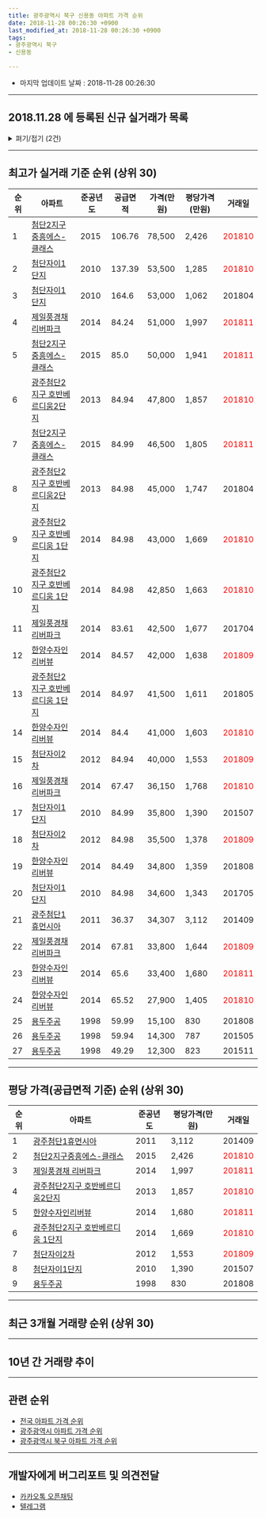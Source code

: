 ```yaml
---
title: 광주광역시 북구 신용동 아파트 가격 순위
date: 2018-11-28 00:26:30 +0900
last_modified_at: 2018-11-28 00:26:30 +0900
tags:
- 광주광역시 북구
- 신용동

---
```


* 마지막 업데이트 날짜 : 2018-11-28 00:26:30

---

## 2018.11.28 에 등록된 신규 실거래가 목록

<details>
<summary>펴기/접기 (2건)</summary>
<div markdown="1">

|아파트|준공년도|공급면적|가격(만원)|평당가격(만원)|거래일|
|---|---|---|---|---|---|
|[용두주공](https://search.naver.com/search.naver?query=%EA%B4%91%EC%A3%BC%EA%B4%91%EC%97%AD%EC%8B%9C+%EB%B6%81%EA%B5%AC+%EC%8B%A0%EC%9A%A9%EB%8F%99+%EC%9A%A9%EB%91%90%EC%A3%BC%EA%B3%B5)|1998|59.99|13,500|742|<span style="color:red">201811</span>|
|[광주첨단2지구 호반베르디움2단지](https://search.naver.com/search.naver?query=%EA%B4%91%EC%A3%BC%EA%B4%91%EC%97%AD%EC%8B%9C+%EB%B6%81%EA%B5%AC+%EC%8B%A0%EC%9A%A9%EB%8F%99+%EA%B4%91%EC%A3%BC%EC%B2%A8%EB%8B%A82%EC%A7%80%EA%B5%AC+%ED%98%B8%EB%B0%98%EB%B2%A0%EB%A5%B4%EB%94%94%EC%9B%802%EB%8B%A8%EC%A7%80)|2013|84.94|44,500|1,728|<span style="color:red">201810</span>|


</div>
</details>

---

## 최고가 실거래 기준 순위 (상위 30)


|순위|아파트|준공년도|공급면적|가격(만원)|평당가격(만원)|거래일|
|---|---|---|---|---|---|---|
|1|[첨단2지구중흥에스-클래스](https://search.naver.com/search.naver?query=%EA%B4%91%EC%A3%BC%EA%B4%91%EC%97%AD%EC%8B%9C+%EB%B6%81%EA%B5%AC+%EC%8B%A0%EC%9A%A9%EB%8F%99+%EC%B2%A8%EB%8B%A82%EC%A7%80%EA%B5%AC%EC%A4%91%ED%9D%A5%EC%97%90%EC%8A%A4-%ED%81%B4%EB%9E%98%EC%8A%A4)|2015|106.76|78,500|2,426|<span style="color:red">201810</span>|
|2|[첨단자이1단지](https://search.naver.com/search.naver?query=%EA%B4%91%EC%A3%BC%EA%B4%91%EC%97%AD%EC%8B%9C+%EB%B6%81%EA%B5%AC+%EC%8B%A0%EC%9A%A9%EB%8F%99+%EC%B2%A8%EB%8B%A8%EC%9E%90%EC%9D%B41%EB%8B%A8%EC%A7%80)|2010|137.39|53,500|1,285|<span style="color:red">201810</span>|
|3|[첨단자이1단지](https://search.naver.com/search.naver?query=%EA%B4%91%EC%A3%BC%EA%B4%91%EC%97%AD%EC%8B%9C+%EB%B6%81%EA%B5%AC+%EC%8B%A0%EC%9A%A9%EB%8F%99+%EC%B2%A8%EB%8B%A8%EC%9E%90%EC%9D%B41%EB%8B%A8%EC%A7%80)|2010|164.6|53,000|1,062|201804|
|4|[제일풍경채 리버파크](https://search.naver.com/search.naver?query=%EA%B4%91%EC%A3%BC%EA%B4%91%EC%97%AD%EC%8B%9C+%EB%B6%81%EA%B5%AC+%EC%8B%A0%EC%9A%A9%EB%8F%99+%EC%A0%9C%EC%9D%BC%ED%92%8D%EA%B2%BD%EC%B1%84+%EB%A6%AC%EB%B2%84%ED%8C%8C%ED%81%AC)|2014|84.24|51,000|1,997|<span style="color:red">201811</span>|
|5|[첨단2지구중흥에스-클래스](https://search.naver.com/search.naver?query=%EA%B4%91%EC%A3%BC%EA%B4%91%EC%97%AD%EC%8B%9C+%EB%B6%81%EA%B5%AC+%EC%8B%A0%EC%9A%A9%EB%8F%99+%EC%B2%A8%EB%8B%A82%EC%A7%80%EA%B5%AC%EC%A4%91%ED%9D%A5%EC%97%90%EC%8A%A4-%ED%81%B4%EB%9E%98%EC%8A%A4)|2015|85.0|50,000|1,941|<span style="color:red">201811</span>|
|6|[광주첨단2지구 호반베르디움2단지](https://search.naver.com/search.naver?query=%EA%B4%91%EC%A3%BC%EA%B4%91%EC%97%AD%EC%8B%9C+%EB%B6%81%EA%B5%AC+%EC%8B%A0%EC%9A%A9%EB%8F%99+%EA%B4%91%EC%A3%BC%EC%B2%A8%EB%8B%A82%EC%A7%80%EA%B5%AC+%ED%98%B8%EB%B0%98%EB%B2%A0%EB%A5%B4%EB%94%94%EC%9B%802%EB%8B%A8%EC%A7%80)|2013|84.94|47,800|1,857|<span style="color:red">201810</span>|
|7|[첨단2지구중흥에스-클래스](https://search.naver.com/search.naver?query=%EA%B4%91%EC%A3%BC%EA%B4%91%EC%97%AD%EC%8B%9C+%EB%B6%81%EA%B5%AC+%EC%8B%A0%EC%9A%A9%EB%8F%99+%EC%B2%A8%EB%8B%A82%EC%A7%80%EA%B5%AC%EC%A4%91%ED%9D%A5%EC%97%90%EC%8A%A4-%ED%81%B4%EB%9E%98%EC%8A%A4)|2015|84.99|46,500|1,805|<span style="color:red">201811</span>|
|8|[광주첨단2지구 호반베르디움2단지](https://search.naver.com/search.naver?query=%EA%B4%91%EC%A3%BC%EA%B4%91%EC%97%AD%EC%8B%9C+%EB%B6%81%EA%B5%AC+%EC%8B%A0%EC%9A%A9%EB%8F%99+%EA%B4%91%EC%A3%BC%EC%B2%A8%EB%8B%A82%EC%A7%80%EA%B5%AC+%ED%98%B8%EB%B0%98%EB%B2%A0%EB%A5%B4%EB%94%94%EC%9B%802%EB%8B%A8%EC%A7%80)|2013|84.98|45,000|1,747|201804|
|9|[광주첨단2지구 호반베르디움 1단지](https://search.naver.com/search.naver?query=%EA%B4%91%EC%A3%BC%EA%B4%91%EC%97%AD%EC%8B%9C+%EB%B6%81%EA%B5%AC+%EC%8B%A0%EC%9A%A9%EB%8F%99+%EA%B4%91%EC%A3%BC%EC%B2%A8%EB%8B%A82%EC%A7%80%EA%B5%AC+%ED%98%B8%EB%B0%98%EB%B2%A0%EB%A5%B4%EB%94%94%EC%9B%80+1%EB%8B%A8%EC%A7%80)|2014|84.98|43,000|1,669|<span style="color:red">201810</span>|
|10|[광주첨단2지구 호반베르디움 1단지](https://search.naver.com/search.naver?query=%EA%B4%91%EC%A3%BC%EA%B4%91%EC%97%AD%EC%8B%9C+%EB%B6%81%EA%B5%AC+%EC%8B%A0%EC%9A%A9%EB%8F%99+%EA%B4%91%EC%A3%BC%EC%B2%A8%EB%8B%A82%EC%A7%80%EA%B5%AC+%ED%98%B8%EB%B0%98%EB%B2%A0%EB%A5%B4%EB%94%94%EC%9B%80+1%EB%8B%A8%EC%A7%80)|2014|84.98|42,850|1,663|<span style="color:red">201810</span>|
|11|[제일풍경채 리버파크](https://search.naver.com/search.naver?query=%EA%B4%91%EC%A3%BC%EA%B4%91%EC%97%AD%EC%8B%9C+%EB%B6%81%EA%B5%AC+%EC%8B%A0%EC%9A%A9%EB%8F%99+%EC%A0%9C%EC%9D%BC%ED%92%8D%EA%B2%BD%EC%B1%84+%EB%A6%AC%EB%B2%84%ED%8C%8C%ED%81%AC)|2014|83.61|42,500|1,677|201704|
|12|[한양수자인리버뷰](https://search.naver.com/search.naver?query=%EA%B4%91%EC%A3%BC%EA%B4%91%EC%97%AD%EC%8B%9C+%EB%B6%81%EA%B5%AC+%EC%8B%A0%EC%9A%A9%EB%8F%99+%ED%95%9C%EC%96%91%EC%88%98%EC%9E%90%EC%9D%B8%EB%A6%AC%EB%B2%84%EB%B7%B0)|2014|84.57|42,000|1,638|<span style="color:red">201809</span>|
|13|[광주첨단2지구 호반베르디움 1단지](https://search.naver.com/search.naver?query=%EA%B4%91%EC%A3%BC%EA%B4%91%EC%97%AD%EC%8B%9C+%EB%B6%81%EA%B5%AC+%EC%8B%A0%EC%9A%A9%EB%8F%99+%EA%B4%91%EC%A3%BC%EC%B2%A8%EB%8B%A82%EC%A7%80%EA%B5%AC+%ED%98%B8%EB%B0%98%EB%B2%A0%EB%A5%B4%EB%94%94%EC%9B%80+1%EB%8B%A8%EC%A7%80)|2014|84.97|41,500|1,611|201805|
|14|[한양수자인리버뷰](https://search.naver.com/search.naver?query=%EA%B4%91%EC%A3%BC%EA%B4%91%EC%97%AD%EC%8B%9C+%EB%B6%81%EA%B5%AC+%EC%8B%A0%EC%9A%A9%EB%8F%99+%ED%95%9C%EC%96%91%EC%88%98%EC%9E%90%EC%9D%B8%EB%A6%AC%EB%B2%84%EB%B7%B0)|2014|84.4|41,000|1,603|<span style="color:red">201810</span>|
|15|[첨단자이2차](https://search.naver.com/search.naver?query=%EA%B4%91%EC%A3%BC%EA%B4%91%EC%97%AD%EC%8B%9C+%EB%B6%81%EA%B5%AC+%EC%8B%A0%EC%9A%A9%EB%8F%99+%EC%B2%A8%EB%8B%A8%EC%9E%90%EC%9D%B42%EC%B0%A8)|2012|84.94|40,000|1,553|<span style="color:red">201809</span>|
|16|[제일풍경채 리버파크](https://search.naver.com/search.naver?query=%EA%B4%91%EC%A3%BC%EA%B4%91%EC%97%AD%EC%8B%9C+%EB%B6%81%EA%B5%AC+%EC%8B%A0%EC%9A%A9%EB%8F%99+%EC%A0%9C%EC%9D%BC%ED%92%8D%EA%B2%BD%EC%B1%84+%EB%A6%AC%EB%B2%84%ED%8C%8C%ED%81%AC)|2014|67.47|36,150|1,768|<span style="color:red">201810</span>|
|17|[첨단자이1단지](https://search.naver.com/search.naver?query=%EA%B4%91%EC%A3%BC%EA%B4%91%EC%97%AD%EC%8B%9C+%EB%B6%81%EA%B5%AC+%EC%8B%A0%EC%9A%A9%EB%8F%99+%EC%B2%A8%EB%8B%A8%EC%9E%90%EC%9D%B41%EB%8B%A8%EC%A7%80)|2010|84.99|35,800|1,390|201507|
|18|[첨단자이2차](https://search.naver.com/search.naver?query=%EA%B4%91%EC%A3%BC%EA%B4%91%EC%97%AD%EC%8B%9C+%EB%B6%81%EA%B5%AC+%EC%8B%A0%EC%9A%A9%EB%8F%99+%EC%B2%A8%EB%8B%A8%EC%9E%90%EC%9D%B42%EC%B0%A8)|2012|84.98|35,500|1,378|<span style="color:red">201809</span>|
|19|[한양수자인리버뷰](https://search.naver.com/search.naver?query=%EA%B4%91%EC%A3%BC%EA%B4%91%EC%97%AD%EC%8B%9C+%EB%B6%81%EA%B5%AC+%EC%8B%A0%EC%9A%A9%EB%8F%99+%ED%95%9C%EC%96%91%EC%88%98%EC%9E%90%EC%9D%B8%EB%A6%AC%EB%B2%84%EB%B7%B0)|2014|84.49|34,800|1,359|201808|
|20|[첨단자이1단지](https://search.naver.com/search.naver?query=%EA%B4%91%EC%A3%BC%EA%B4%91%EC%97%AD%EC%8B%9C+%EB%B6%81%EA%B5%AC+%EC%8B%A0%EC%9A%A9%EB%8F%99+%EC%B2%A8%EB%8B%A8%EC%9E%90%EC%9D%B41%EB%8B%A8%EC%A7%80)|2010|84.98|34,600|1,343|201705|
|21|[광주첨단1휴먼시아](https://search.naver.com/search.naver?query=%EA%B4%91%EC%A3%BC%EA%B4%91%EC%97%AD%EC%8B%9C+%EB%B6%81%EA%B5%AC+%EC%8B%A0%EC%9A%A9%EB%8F%99+%EA%B4%91%EC%A3%BC%EC%B2%A8%EB%8B%A81%ED%9C%B4%EB%A8%BC%EC%8B%9C%EC%95%84)|2011|36.37|34,307|3,112|201409|
|22|[제일풍경채 리버파크](https://search.naver.com/search.naver?query=%EA%B4%91%EC%A3%BC%EA%B4%91%EC%97%AD%EC%8B%9C+%EB%B6%81%EA%B5%AC+%EC%8B%A0%EC%9A%A9%EB%8F%99+%EC%A0%9C%EC%9D%BC%ED%92%8D%EA%B2%BD%EC%B1%84+%EB%A6%AC%EB%B2%84%ED%8C%8C%ED%81%AC)|2014|67.81|33,800|1,644|<span style="color:red">201809</span>|
|23|[한양수자인리버뷰](https://search.naver.com/search.naver?query=%EA%B4%91%EC%A3%BC%EA%B4%91%EC%97%AD%EC%8B%9C+%EB%B6%81%EA%B5%AC+%EC%8B%A0%EC%9A%A9%EB%8F%99+%ED%95%9C%EC%96%91%EC%88%98%EC%9E%90%EC%9D%B8%EB%A6%AC%EB%B2%84%EB%B7%B0)|2014|65.6|33,400|1,680|<span style="color:red">201811</span>|
|24|[한양수자인리버뷰](https://search.naver.com/search.naver?query=%EA%B4%91%EC%A3%BC%EA%B4%91%EC%97%AD%EC%8B%9C+%EB%B6%81%EA%B5%AC+%EC%8B%A0%EC%9A%A9%EB%8F%99+%ED%95%9C%EC%96%91%EC%88%98%EC%9E%90%EC%9D%B8%EB%A6%AC%EB%B2%84%EB%B7%B0)|2014|65.52|27,900|1,405|<span style="color:red">201810</span>|
|25|[용두주공](https://search.naver.com/search.naver?query=%EA%B4%91%EC%A3%BC%EA%B4%91%EC%97%AD%EC%8B%9C+%EB%B6%81%EA%B5%AC+%EC%8B%A0%EC%9A%A9%EB%8F%99+%EC%9A%A9%EB%91%90%EC%A3%BC%EA%B3%B5)|1998|59.99|15,100|830|201808|
|26|[용두주공](https://search.naver.com/search.naver?query=%EA%B4%91%EC%A3%BC%EA%B4%91%EC%97%AD%EC%8B%9C+%EB%B6%81%EA%B5%AC+%EC%8B%A0%EC%9A%A9%EB%8F%99+%EC%9A%A9%EB%91%90%EC%A3%BC%EA%B3%B5)|1998|59.94|14,300|787|201505|
|27|[용두주공](https://search.naver.com/search.naver?query=%EA%B4%91%EC%A3%BC%EA%B4%91%EC%97%AD%EC%8B%9C+%EB%B6%81%EA%B5%AC+%EC%8B%A0%EC%9A%A9%EB%8F%99+%EC%9A%A9%EB%91%90%EC%A3%BC%EA%B3%B5)|1998|49.29|12,300|823|201511|


---

## 평당 가격(공급면적 기준) 순위 (상위 30)


|순위|아파트|준공년도|평당가격(만원)|거래일|
|---|---|---|---|---|
|1|[광주첨단1휴먼시아](https://search.naver.com/search.naver?query=%EA%B4%91%EC%A3%BC%EA%B4%91%EC%97%AD%EC%8B%9C+%EB%B6%81%EA%B5%AC+%EC%8B%A0%EC%9A%A9%EB%8F%99+%EA%B4%91%EC%A3%BC%EC%B2%A8%EB%8B%A81%ED%9C%B4%EB%A8%BC%EC%8B%9C%EC%95%84)|2011|3,112|201409|
|2|[첨단2지구중흥에스-클래스](https://search.naver.com/search.naver?query=%EA%B4%91%EC%A3%BC%EA%B4%91%EC%97%AD%EC%8B%9C+%EB%B6%81%EA%B5%AC+%EC%8B%A0%EC%9A%A9%EB%8F%99+%EC%B2%A8%EB%8B%A82%EC%A7%80%EA%B5%AC%EC%A4%91%ED%9D%A5%EC%97%90%EC%8A%A4-%ED%81%B4%EB%9E%98%EC%8A%A4)|2015|2,426|<span style="color:red">201810</span>|
|3|[제일풍경채 리버파크](https://search.naver.com/search.naver?query=%EA%B4%91%EC%A3%BC%EA%B4%91%EC%97%AD%EC%8B%9C+%EB%B6%81%EA%B5%AC+%EC%8B%A0%EC%9A%A9%EB%8F%99+%EC%A0%9C%EC%9D%BC%ED%92%8D%EA%B2%BD%EC%B1%84+%EB%A6%AC%EB%B2%84%ED%8C%8C%ED%81%AC)|2014|1,997|<span style="color:red">201811</span>|
|4|[광주첨단2지구 호반베르디움2단지](https://search.naver.com/search.naver?query=%EA%B4%91%EC%A3%BC%EA%B4%91%EC%97%AD%EC%8B%9C+%EB%B6%81%EA%B5%AC+%EC%8B%A0%EC%9A%A9%EB%8F%99+%EA%B4%91%EC%A3%BC%EC%B2%A8%EB%8B%A82%EC%A7%80%EA%B5%AC+%ED%98%B8%EB%B0%98%EB%B2%A0%EB%A5%B4%EB%94%94%EC%9B%802%EB%8B%A8%EC%A7%80)|2013|1,857|<span style="color:red">201810</span>|
|5|[한양수자인리버뷰](https://search.naver.com/search.naver?query=%EA%B4%91%EC%A3%BC%EA%B4%91%EC%97%AD%EC%8B%9C+%EB%B6%81%EA%B5%AC+%EC%8B%A0%EC%9A%A9%EB%8F%99+%ED%95%9C%EC%96%91%EC%88%98%EC%9E%90%EC%9D%B8%EB%A6%AC%EB%B2%84%EB%B7%B0)|2014|1,680|<span style="color:red">201811</span>|
|6|[광주첨단2지구 호반베르디움 1단지](https://search.naver.com/search.naver?query=%EA%B4%91%EC%A3%BC%EA%B4%91%EC%97%AD%EC%8B%9C+%EB%B6%81%EA%B5%AC+%EC%8B%A0%EC%9A%A9%EB%8F%99+%EA%B4%91%EC%A3%BC%EC%B2%A8%EB%8B%A82%EC%A7%80%EA%B5%AC+%ED%98%B8%EB%B0%98%EB%B2%A0%EB%A5%B4%EB%94%94%EC%9B%80+1%EB%8B%A8%EC%A7%80)|2014|1,669|<span style="color:red">201810</span>|
|7|[첨단자이2차](https://search.naver.com/search.naver?query=%EA%B4%91%EC%A3%BC%EA%B4%91%EC%97%AD%EC%8B%9C+%EB%B6%81%EA%B5%AC+%EC%8B%A0%EC%9A%A9%EB%8F%99+%EC%B2%A8%EB%8B%A8%EC%9E%90%EC%9D%B42%EC%B0%A8)|2012|1,553|<span style="color:red">201809</span>|
|8|[첨단자이1단지](https://search.naver.com/search.naver?query=%EA%B4%91%EC%A3%BC%EA%B4%91%EC%97%AD%EC%8B%9C+%EB%B6%81%EA%B5%AC+%EC%8B%A0%EC%9A%A9%EB%8F%99+%EC%B2%A8%EB%8B%A8%EC%9E%90%EC%9D%B41%EB%8B%A8%EC%A7%80)|2010|1,390|201507|
|9|[용두주공](https://search.naver.com/search.naver?query=%EA%B4%91%EC%A3%BC%EA%B4%91%EC%97%AD%EC%8B%9C+%EB%B6%81%EA%B5%AC+%EC%8B%A0%EC%9A%A9%EB%8F%99+%EC%9A%A9%EB%91%90%EC%A3%BC%EA%B3%B5)|1998|830|201808|


---

## 최근 3개월 거래량 순위 (상위 30)


<div style="width:100%;">
    <canvas id="deal_count_ranking" height="250"></canvas>
</div>


<script>
new Chart(document.getElementById("deal_count_ranking"), {
    type: 'horizontalBar',
    data: {
        labels: ['용두주공', '한양수자인리버뷰', '첨단2지구중흥에스-클래스', '첨단자이1단지', '광주첨단2지구 호반베르디움 1단지', '제일풍경채 리버파크', '첨단자이2차', '광주첨단2지구 호반베르디움2단지'],
        datasets: [{
            label: '실거래 수',
            data: [37, 21, 12, 10, 9, 9, 7, 7],
            borderColor: "rgba(255, 0, 128, 1)",
            backgroundColor: "rgba(255, 0, 128, 0.5)",
            fill: false,
        }]
    },
    options: {
        responsive: true,
        title: {
            display: true,
            text: '최근 3개월 거래량 순위'
        },
        tooltips: {
            mode: 'index',
            intersect: false,
            callbacks: {
                title: function(tooltipItems, data) {
                    return "실거래 수:";
                },
                label: function(tooltipItem, data) {
                    return data.labels[tooltipItem.index] + ": " + tooltipItem.xLabel;
                }
            }
        },
        hover: {
            mode: 'nearest',
            intersect: true
        },
        scales: {
            xAxes: [{
                display: true,
                scaleLabel: {
                    display: true,
                    labelString: '실거래 수'
                },
                ticks: {
                    suggestedMin: 0,
                }
            }],
            yAxes: [{
                display: true,
                ticks: {
                    autoSkip: false,
                    callback: function(value, index, values) {
                        if (value.length > 15)
                            return value.substr(0, 13) + "...";
                        else
                            return value;
                    }
                },
                scaleLabel: {
                    display: false,
                }
            }]
        }
    }
});

</script>


---

## 10년 간 거래량 추이


<div style="width:100%;">
    <canvas id="deal_progress" height="250"></canvas>
</div>

<script>
new Chart(document.getElementById("deal_progress"), {
    type: 'line',
    data: {
        labels: ['200811','200812','200901','200902','200903','200904','200905','200906','200907','200908','200909','200910','200911','200912','201001','201002','201003','201004','201005','201006','201007','201008','201009','201010','201011','201012','201101','201102','201103','201104','201105','201106','201107','201108','201109','201110','201111','201112','201201','201202','201203','201204','201205','201206','201207','201208','201209','201210','201211','201212','201301','201302','201303','201304','201305','201306','201307','201308','201309','201310','201311','201312','201401','201402','201403','201404','201405','201406','201407','201408','201409','201410','201411','201412','201501','201502','201503','201504','201505','201506','201507','201508','201509','201510','201511','201512','201601','201602','201603','201604','201605','201606','201607','201608','201609','201610','201611','201612','201701','201702','201703','201704','201705','201706','201707','201708','201709','201710','201711','201712','201801','201802','201803','201804','201805','201806','201807','201808','201809','201810','201811'],
        datasets: [{
            label: '실거래 수',
            pointRadius: 1,
            data: [8, 12, 7, 13, 7, 8, 7, 14, 11, 13, 13, 13, 19, 14, 20, 11, 16, 30, 50, 37, 44, 35, 27, 28, 24, 15, 20, 14, 14, 20, 19, 10, 12, 23, 13, 12, 10, 11, 9, 22, 19, 11, 9, 14, 11, 11, 18, 13, 22, 15, 21, 19, 26, 17, 31, 24, 7, 24, 18, 39, 28, 30, 29, 31, 29, 23, 27, 38, 134, 103, 59, 50, 35, 33, 33, 28, 32, 31, 17, 25, 32, 25, 29, 32, 25, 14, 22, 18, 39, 25, 38, 34, 57, 45, 48, 59, 42, 36, 41, 49, 61, 63, 36, 76, 46, 42, 59, 58, 61, 62, 62, 35, 70, 53, 66, 62, 57, 55, 51, 50, 11],
            borderColor: "rgba(255, 201, 14, 1)",
            backgroundColor: "rgba(255, 201, 14, 0.5)",
            fill: true,
        }]
    },
    options: {
        responsive: true,
        title: {
            display: true,
            text: '10년간 거래량 추이'
        },
        tooltips: {
            mode: 'index',
            intersect: false,
        },
        hover: {
            mode: 'nearest',
            intersect: true
        },
        scales: {
            xAxes: [{
                display: true,
                scaleLabel: {
                    display: true,
                    labelString: '년/월'
                }
            }],
            yAxes: [{
                display: true,
                ticks: {
                    suggestedMin: 0,
                },
                scaleLabel: {
                    display: true,
                    labelString: '실거래 수'
                }
            }]
        }
    }
});

</script>


---

## 관련 순위

- [전국 아파트 가격 순위](https://inasie.github.io/apt-ranking/전국)
- [광주광역시 아파트 가격 순위](https://inasie.github.io/apt-ranking/광주광역시)
- [광주광역시 북구 아파트 가격 순위](https://inasie.github.io/apt-ranking/광주광역시-북구)


---

## 개발자에게 버그리포트 및 의견전달

- [카카오톡 오픈채팅](https://open.kakao.com/o/gLJUAP4)
- [텔레그램](https://t.me/inasie)

